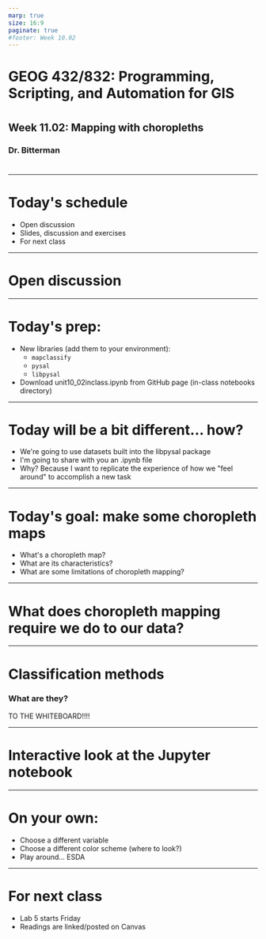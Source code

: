 ```yaml
---
marp: true
size: 16:9 
paginate: true
#footer: Week 10.02
---
```



# GEOG 432/832: Programming, Scripting, and Automation for GIS

#

## Week 11.02: Mapping with choropleths

### Dr. Bitterman

#

--- 

# Today's schedule

- Open discussion
- Slides, discussion and exercises
- For next class

---

# Open discussion

---

# Today's prep:

- New libraries (add them to your environment):
    - ```mapclassify```
    - ```pysal```
    - ```libpysal```
- Download unit10_02inclass.ipynb from GitHub page (in-class notebooks directory)

---

# Today will be a bit different... how?

- We're going to use datasets built into the libpysal package
- I'm going to share with you an .ipynb file
- Why? Because I want to replicate the experience of how we "feel around" to accomplish a new task

---

# Today's goal: make some choropleth maps

- What's a choropleth map?
- What are its characteristics?
- What are some limitations of choropleth mapping?

---

# What does choropleth mapping require we do to our data?

---

# Classification methods

### What are they?

TO THE WHITEBOARD!!!!

---

# Interactive look at the Jupyter notebook

---

# On your own:

- Choose a different variable
- Choose a different color scheme (where to look?)
- Play around... ESDA

---

# For next class

- Lab 5 starts Friday
- Readings are linked/posted on Canvas

